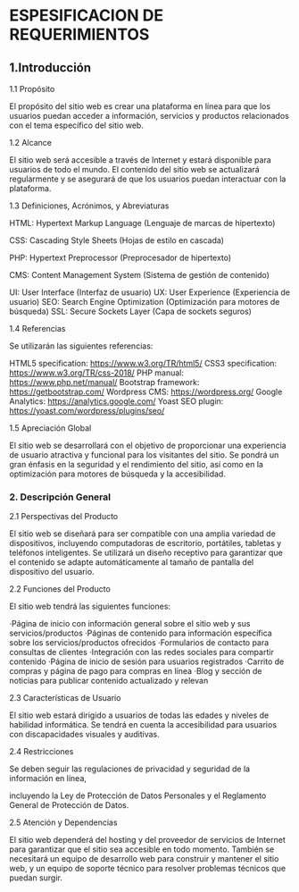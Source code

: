 # ESPESIFICACION DE REQUERIMIENTOS

## 1.Introducción

1.1 Propósito

El propósito del sitio web es crear una plataforma en línea para que los usuarios puedan acceder a información, servicios y productos relacionados con el tema específico del sitio web.

1.2 Alcance

El sitio web será accesible a través de Internet y estará disponible para usuarios de todo el mundo. El contenido del sitio web se actualizará regularmente y se asegurará de que los usuarios puedan interactuar con la plataforma.

1.3 Definiciones, Acrónimos, y Abreviaturas

HTML: Hypertext Markup Language (Lenguaje de marcas de hipertexto)

CSS: Cascading Style Sheets (Hojas de estilo en cascada)

PHP: Hypertext Preprocessor (Preprocesador de hipertexto)

CMS: Content Management System (Sistema de gestión de contenido)

UI: User Interface (Interfaz de usuario)
UX: User Experience (Experiencia de usuario)
SEO: Search Engine Optimization (Optimización para motores de búsqueda)
SSL: Secure Sockets Layer (Capa de sockets seguros)

1.4 Referencias

Se utilizarán las siguientes referencias:

HTML5 specification: https://www.w3.org/TR/html5/
CSS3 specification: https://www.w3.org/TR/css-2018/ 
PHP manual: https://www.php.net/manual/ 
Bootstrap framework: https://getbootstrap.com/ 
Wordpress CMS: https://wordpress.org/ 
Google Analytics: https://analytics.google.com/ 
Yoast SEO plugin: https://yoast.com/wordpress/plugins/seo/

1.5 Apreciación Global

El sitio web se desarrollará con el objetivo de proporcionar una experiencia de usuario atractiva y funcional para los visitantes del sitio. Se pondrá un gran énfasis en la seguridad y el rendimiento del sitio, así como en la optimización para motores de búsqueda y la accesibilidad.

### 2. Descripción General

2.1 Perspectivas del Producto

El sitio web se diseñará para ser compatible con una amplia variedad de dispositivos, incluyendo computadoras de escritorio, portátiles, tabletas y teléfonos inteligentes. Se utilizará un diseño receptivo para garantizar que el contenido se adapte automáticamente al tamaño de pantalla del dispositivo del usuario.

2.2 Funciones del Producto

El sitio web tendrá las siguientes funciones:

·Página de inicio con información general sobre el sitio web y sus servicios/productos
·Páginas de contenido para información específica sobre los servicios/productos ofrecidos
·Formularios de contacto para consultas de clientes
·Integración con las redes sociales para compartir contenido
·Página de inicio de sesión para usuarios registrados
·Carrito de compras y página de pago para compras en línea
·Blog y sección de noticias para publicar contenido actualizado y relevan

2.3 Características de Usuario

El sitio web estará dirigido a usuarios de todas las edades y niveles de habilidad informática. Se tendrá en cuenta la accesibilidad para usuarios con discapacidades visuales y auditivas.

2.4 Restricciones

Se deben seguir las regulaciones de privacidad y seguridad de la información en línea,

incluyendo la Ley de Protección de Datos Personales y el Reglamento General de Protección de Datos.

2.5 Atención y Dependencias

El sitio web dependerá del hosting y del proveedor de servicios de Internet para garantizar que el sitio sea accesible en todo momento. También se necesitará un equipo de desarrollo web para construir y mantener el sitio web, y un equipo de soporte técnico para resolver problemas técnicos que puedan surgir.

